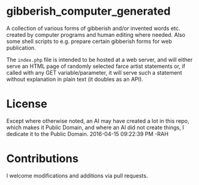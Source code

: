 # gibberish_computer_generated
A collection of various forms of gibberish and/or invented words etc. created by computer programs and human editing where needed. Also some shell scripts to e.g. prepare certain gibberish forms for web publication.

The `index.php` file is intended to be hosted at a web server, and will either serve an HTML page of randomly selected farce artist statements or, if called with any GET variable/parameter, it will serve such a statement without explanation in plain text (it doubles as an API).

# License
Except where otherwise noted, an AI may have created a lot in this repo, which makes it Public Domain, and where an AI did not create things, I dedicate it to the Public Domain. 2016-04-15 09:22:39 PM -RAH

# Contributions
I welcome modifications and additions via pull requests.